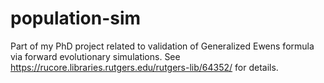 # population-sim

Part of my PhD project related to validation of Generalized Ewens formula via forward evolutionary simulations.
See https://rucore.libraries.rutgers.edu/rutgers-lib/64352/ for details.
